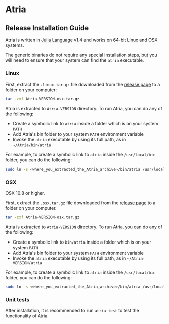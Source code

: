 # Atria

## Release Installation Guide

Atria is written in [Julia Language](https://julialang.org/) v1.4 and works on 64-bit Linux and OSX systems.

The generic binaries do not require any special installation steps, but you will need to ensure that your system can find the `atria` executable.

### Linux

First, extract the `.linux.tar.gz` file downloaded from the [release page](https://github.com/cihga39871/Atria/releases/) to a folder on your computer: 

```bash
tar -zxf Atria-VERSION-osx.tar.gz
```

Atria is extracted to `Atria-VERSION` directory. To run Atria, you can do any of the following:

- Create a symbolic link to `atria` inside a folder which is on your system `PATH`
- Add Atria's bin folder to your system `PATH` environment variable
- Invoke the `atria` executable by using its full path, as in `~/Atria/bin/atria`

For example, to create a symbolic link to `atria` inside the `/usr/local/bin` folder, you can do the following:

```bash
sudo ln -s <where_you_extracted_the_Atria_archive>/bin/atria /usr/local/bin/atria
```

### OSX

OSX 10.8 or higher.

First, extract the `.osx.tar.gz` file downloaded from the [release page](https://github.com/cihga39871/Atria/releases/) to a folder on your computer. 

```bash
tar -zxf Atria-VERSION-osx.tar.gz
```

Atria is extracted to `Atria-VERSION` directory. To run Atria, you can do any of the following:

- Create a symbolic link to `bin/atria` inside a folder which is on your system `PATH`
- Add Atria's bin folder to your system `PATH` environment variable
- Invoke the `atria` executable by using its full path, as in `~/Atria-VERSION/atria`

For example, to create a symbolic link to `atria` inside the `/usr/local/bin` folder, you can do the following:

```bash
sudo ln -s <where_you_extracted_the_Atria_archive>/bin/atria /usr/local/bin/atria
```

### Unit tests

After installation, it is recommended to run `atria test` to test the functionality of Atria.

